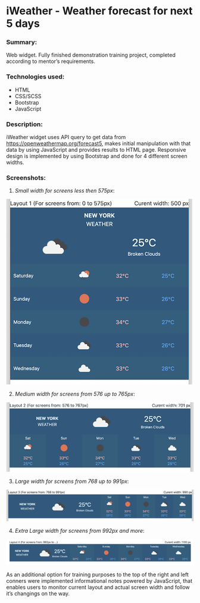 # iWeather - Weather forecast for next 5 days 
### Summary:
Web widget. Fully finished demonstration training project, completed according to mentor’s requirements.
### Technologies used:
* HTML
* CSS/SCSS
* Bootstrap
* JavaScript
### Description:
iWeather widget uses API query to get data from https://openweathermap.org/forecast5, makes initial manipulation with that data by using JavaScript and provides results to HTML page. Responsive design is implemented by using Bootstrap and done for 4 different screen widths.
### Screenshots:
1.	_Small width for screens less then 575px_:

![Layout 1](/assets/images/L01-500.png)


2. _Medium width for screens from 576 up to 765px_:

![Layout 2](/assets/images/L02-701.png)


3.	_Large width for screens from 768 up to 991px_:

![Layout 3](/assets/images/L03.png)


4.	_Extra Large width for screens from 992px and more_:

![Layout 4](/assets/images/L04.png)

As an additional option for training purposes to the top of the right and left conners were implemented informational notes powered by JavaScript, that enables users to monitor current layout and actual screen width and follow it’s changings on the way. 
